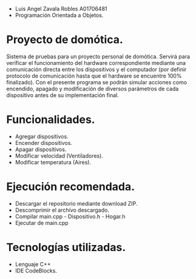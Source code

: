 - Luis Angel Zavala Robles A01706481
- Programación Orientada a Objetos.
# Proyecto de domótica.
Sistema de pruebas para un proyecto personal de domótica. Servirá para verificar el funcionamiento del hardware correspondiente mediante una comunicación directa entre los dispositivos y el computador (por definir protocolo de comunicación hasta que el hardware se encuentre 100% finalizado). Con el presente programa se podrán simular acciones como encendido, apagado y modificación de diversos parámetros de cada dispositivo antes de su implementación final.

# Funcionalidades.
- Agregar dispositivos.
- Encender dispositivos.
- Apagar dispositivos.
- Modificar velocidad (Ventiladores).
- Modificar temperatura (Aires).

# Ejecución recomendada.
- Descargar el repositorio mediante download ZIP.
- Descomprimir el archivo descargado.
- Compilar main.cpp - Dispositivo.h - Hogar.h 
- Ejecutar de main.cpp

# Tecnologías utilizadas.
- Lenguaje C++
- IDE CodeBlocks.

